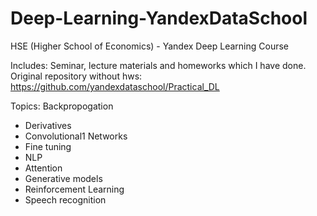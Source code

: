 # Deep-Learning-YandexDataSchool

HSE (Higher School of Economics) - Yandex 
Deep Learning Course 

Includes: Seminar, lecture materials and homeworks which I have done. 
Original repository without hws: https://github.com/yandexdataschool/Practical_DL

Topics: 
Backpropogation
 - Derivatives  
 - Convolutional1 Networks  
 - Fine tuning  
 - NLP  
 - Attention  
 - Generative models  
 - Reinforcement Learning  
 - Speech recognition  
